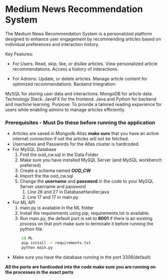 # Medium News Recommendation System
The Medium News Recommendation System is a personalized platform designed to enhance user engagement by recommending articles based on individual preferences and interaction history.

Key Features:

*   For Users:
Read, skip, like, or dislike articles.
View personalized article recommendations.
Access a history of interactions.
 
*   For Admins:
Update, or delete articles.
Manage article content for optimized recommendations.
Backend Integration:

MySQL for storing user data and interactions.
MongoDB for article data.
Technology Stack:
JavaFX for the frontend.
Java and Python for backend and machine learning.
Purpose:
To provide a tailored reading experience for users while enabling admins to manage articles efficiently.

### Prerequisites - Must Do these before running the application
* Articles are saved in Mongodb Atlas **make sure** that you have an active internet connection if not the articles will not be fetched.
* Usernames and Passwords for the Atlas cluster is hardcoded.
* For MySQL Database
  1. Find the ood_cw.sql in the Data Folder
  2. Make sure you have installed MySQL Server (and MySQL workbench preferred)
  3. Create a schema named **_OOD_CW_**
  4. Import the the ood_cw.sql
  5. Change the **username** and **password** in the code to your MySQL Server username and password
     1. Line 26 and 27 in DatabaseHandler.java
     2. Line 17 and 17 in main.py
* For ML API 
  1. main.py is available in the ML folder
  2. Install the requirements using pip, requirements.txt is available. 
  3. Run main.py, the default port is set to **8001** if there is an existing process on that port make sure to terminate it before running the python file.
  ```bash
      cd ML
      pip install -r requirements.txt
      python main.py
    ```
* Make sure you have the database running in the port 3306(default)

**All the ports are hardcoded into the code make sure you are running on the processes in the exact ports**
